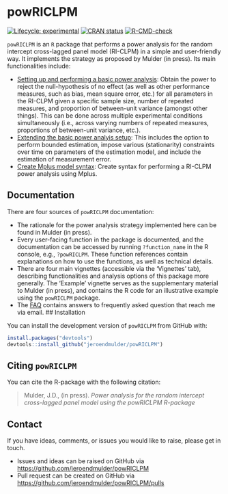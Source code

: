 
<!-- README.md is generated from README.Rmd. Please edit that file -->

# powRICLPM

<!-- badges: start -->

[![Lifecycle:
experimental](https://img.shields.io/badge/lifecycle-experimental-orange.svg)](https://lifecycle.r-lib.org/articles/stages.html#experimental)
[![CRAN
status](https://www.r-pkg.org/badges/version/powRICLPM)](https://CRAN.R-project.org/package=powRICLPM)
[![R-CMD-check](https://github.com/JeroenDMulder/powRICLPM/actions/workflows/R-CMD-check.yaml/badge.svg)](https://github.com/JeroenDMulder/powRICLPM/actions/workflows/R-CMD-check.yaml)
<!-- badges: end -->

`powRICLPM` is an `R` package that performs a power analysis for the
random intercept cross-lagged panel model (RI-CLPM) in a simple and
user-friendly way. It implements the strategy as proposed by Mulder (in
press). Its main functionalities include:

-   [Setting up and performing a basic power
    analysis](https://jeroendmulder.github.io/powRICLPM/articles/start.html):
    Obtain the power to reject the null-hypothesis of no effect (as well
    as other performance measures, such as bias, mean square error,
    etc.) for all parameters in the RI-CLPM given a specific sample
    size, number of repeated measures, and proportion of between-unit
    variance (amongst other things). This can be done across multiple
    experimental conditions simultaneously (i.e., across varying numbers
    of repeated measures, proportions of between-unit variance, etc.).
-   [Extending the basic power analyis
    setup](https://jeroendmulder.github.io/powRICLPM/articles/extensions.html):
    This includes the option to perform bounded estimation, impose
    various (stationarity) constraints over time on parameters of the
    estimation model, and include the estimation of measurement error.
-   [Create Mplus model
    syntax](https://jeroendmulder.github.io/powRICLPM/articles/mplus.html):
    Create syntax for performing a RI-CLPM power analysis using Mplus.

## Documentation

There are four sources of `powRICLPM` documentation:

-   The rationale for the power analysis strategy implemented here can
    be found in Mulder (in press).
-   Every user-facing function in the package is documented, and the
    documentation can be accessed by running `?function_name` in the R
    console, e.g., `?powRICLPM`. These function references contain
    explanations on how to use the functions, as well as technical
    details.
-   There are four main vignettes (accessible via the ‘Vignettes’ tab),
    describing functionalities and analysis options of this package more
    generally. The ‘Example’ vignette serves as the supplementary
    material to Mulder (in press), and contains the R code for an
    illustrative example using the `powRICLPM` package.
-   The
    [FAQ](https://jeroendmulder.github.io/powRICLPM/articles/FAQ.html)
    contains answers to frequently asked question that reach me via
    email. \## Installation

You can install the development version of `powRICLPM` from GitHub with:

``` r
install.packages("devtools")
devtools::install_github("jeroendmulder/powRICLPM")
```

## Citing `powRICLPM`

You can cite the R-package with the following citation:

> Mulder, J.D., (in press). *Power analysis for the random intercept
> cross-lagged panel model using the powRICLPM R-package*

## Contact

If you have ideas, comments, or issues you would like to raise, please
get in touch.

-   Issues and ideas can be raised on GitHub via
    <https://github.com/jeroendmulder/powRICLPM>
-   Pull request can be created on GitHub via
    <https://github.com/jeroendmulder/powRICLPM/pulls>
